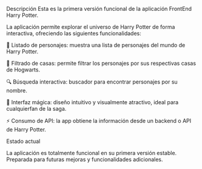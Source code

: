 Descripción
Esta es la primera versión funcional de la aplicación FrontEnd Harry Potter.

La aplicación permite explorar el universo de Harry Potter de forma interactiva, ofreciendo las siguientes funcionalidades:

📜 Listado de personajes: muestra una lista de personajes del mundo de Harry Potter.

🏰 Filtrado de casas: permite filtrar los personajes por sus respectivas casas de Hogwarts.

🔍 Búsqueda interactiva: buscador para encontrar personajes por su nombre.

🌙 Interfaz mágica: diseño intuitivo y visualmente atractivo, ideal para cualquierfan de la saga.

⚡ Consumo de API: la app obtiene la información desde un backend o API de Harry Potter.

Estado actual

La aplicación es totalmente funcional en su primera versión estable.
Preparada para futuras mejoras y funcionalidades adicionales.
